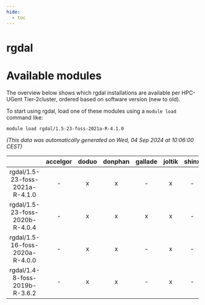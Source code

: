 ```yaml
---
hide:
  - toc
---
```


rgdal
=====

# Available modules


The overview below shows which rgdal installations are available per HPC-UGent Tier-2cluster, ordered based on software version (new to old).

To start using rgdal, load one of these modules using a `module load` command like:

```shell
module load rgdal/1.5-23-foss-2021a-R-4.1.0
```

*(This data was automatically generated on Wed, 04 Sep 2024 at 10:06:00 CEST)*  

| |accelgor|doduo|donphan|gallade|joltik|shinx|skitty|
| :---: | :---: | :---: | :---: | :---: | :---: | :---: | :---: |
|rgdal/1.5-23-foss-2021a-R-4.1.0|-|x|x|-|x|-|x|
|rgdal/1.5-23-foss-2020b-R-4.0.4|-|x|x|x|x|-|x|
|rgdal/1.5-16-foss-2020a-R-4.0.0|-|x|x|-|x|-|x|
|rgdal/1.4-8-foss-2019b-R-3.6.2|-|x|x|-|x|-|x|
